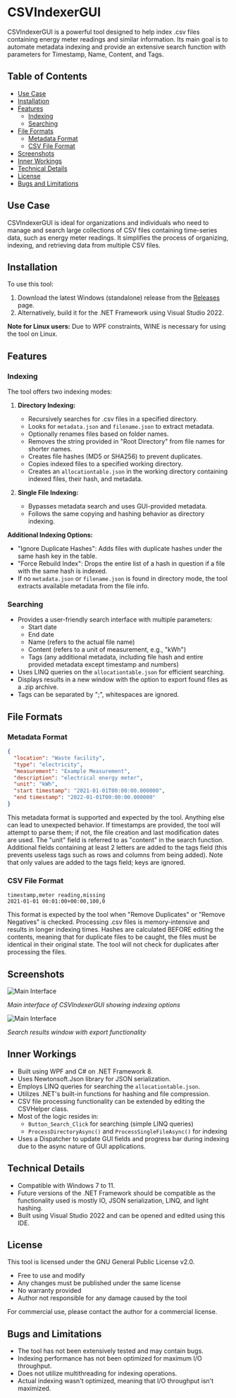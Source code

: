 ﻿# CSVIndexerGUI

CSVIndexerGUI is a powerful tool designed to help index .csv files containing energy meter readings and similar information. Its main goal is to automate metadata indexing and provide an extensive search function with parameters for Timestamp, Name, Content, and Tags.

## Table of Contents
- [Use Case](#use-case)
- [Installation](#installation)
- [Features](#features)
  - [Indexing](#indexing)
  - [Searching](#searching)
- [File Formats](#file-formats)
  - [Metadata Format](#metadata-format)
  - [CSV File Format](#csv-file-format)
- [Screenshots](#screenshots)
- [Inner Workings](#inner-workings)
- [Technical Details](#technical-details)
- [License](#license)
- [Bugs and Limitations](#bugs-and-limitations)

## Use Case

CSVIndexerGUI is ideal for organizations and individuals who need to manage and search large collections of CSV files containing time-series data, such as energy meter readings. It simplifies the process of organizing, indexing, and retrieving data from multiple CSV files.

## Installation

To use this tool:
1. Download the latest Windows (standalone) release from the [Releases](https://github.com/SignorCC/CSVIndexerGUI/releases) page.
2. Alternatively, build it for the .NET Framework using Visual Studio 2022.

**Note for Linux users:** Due to WPF constraints, WINE is necessary for using the tool on Linux.

## Features

### Indexing

The tool offers two indexing modes:

1. **Directory Indexing:**
   - Recursively searches for .csv files in a specified directory.
   - Looks for `metadata.json` and `filename.json` to extract metadata.
   - Optionally renames files based on folder names.
   - Removes the string provided in "Root Directory" from file names for shorter names.
   - Creates file hashes (MD5 or SHA256) to prevent duplicates.
   - Copies indexed files to a specified working directory.
   - Creates an `allocationtable.json` in the working directory containing indexed files, their hash, and metadata.

2. **Single File Indexing:**
   - Bypasses metadata search and uses GUI-provided metadata.
   - Follows the same copying and hashing behavior as directory indexing.

**Additional Indexing Options:**
- "Ignore Duplicate Hashes": Adds files with duplicate hashes under the same hash key in the table.
- "Force Rebuild Index": Drops the entire list of a hash in question if a file with the same hash is indexed.
- If no `metadata.json` or `filename.json` is found in directory mode, the tool extracts available metadata from the file info.

### Searching

- Provides a user-friendly search interface with multiple parameters:
  - Start date
  - End date
  - Name (refers to the actual file name)
  - Content (refers to a unit of measurement, e.g., "kWh")
  - Tags (any additional metadata, including file hash and entire provided metadata except timestamp and numbers)
- Uses LINQ queries on the `allocationtable.json` for efficient searching.
- Displays results in a new window with the option to export found files as a .zip archive.
- Tags can be separated by ";", whitespaces are ignored.

## File Formats

### Metadata Format

```json
{
  "location": "Waste facility",
  "type": "electricity",
  "measurement": "Example Measurement",
  "description": "electrical energy meter",
  "unit": "kWh",
  "start timestamp": "2021-01-01T00:00:00.000000",
  "end timestamp": "2022-01-01T00:00:00.000000"
}
```

This metadata format is supported and expected by the tool. Anything else can lead to unexpected behavior. If timestamps are provided, the tool will attempt to parse them; if not, the file creation and last modification dates are used. The "unit" field is referred to as "content" in the search function. Additional fields containing at least 2 letters are added to the tags field (this prevents useless tags such as rows and columns from being added). Note that only values are added to the tags field; keys are ignored.

### CSV File Format

```csv
timestamp,meter reading,missing
2021-01-01 00:01:00+00:00,100,0
```

This format is expected by the tool when "Remove Duplicates" or "Remove Negatives" is checked. Processing .csv files is memory-intensive and results in longer indexing times. Hashes are calculated BEFORE editing the contents, meaning that for duplicate files to be caught, the files must be identical in their original state. The tool will not check for duplicates after processing the files.

## Screenshots

![Main Interface](screenshots/main_interface.png)

*Main interface of CSVIndexerGUI showing indexing options*

![Main Interface](screenshots/search_results.png)

*Search results window with export functionality*

## Inner Workings

- Built using WPF and C# on .NET Framework 8.
- Uses Newtonsoft.Json library for JSON serialization.
- Employs LINQ queries for searching the `allocationtable.json`.
- Utilizes .NET's built-in functions for hashing and file compression.
- CSV file processing functionality can be extended by editing the CSVHelper class.
- Most of the logic resides in:
  - `Button_Search_Click` for searching (simple LINQ queries)
  - `ProcessDirectoryAsync()` and `ProcessSingleFileAsync()` for indexing
- Uses a Dispatcher to update GUI fields and progress bar during indexing due to the async nature of GUI applications.

## Technical Details

- Compatible with Windows 7 to 11.
- Future versions of the .NET Framework should be compatible as the functionality used is mostly IO, JSON serialization, LINQ, and light hashing.
- Built using Visual Studio 2022 and can be opened and edited using this IDE.

## License

This tool is licensed under the GNU General Public License v2.0. 

- Free to use and modify
- Any changes must be published under the same license
- No warranty provided
- Author not responsible for any damage caused by the tool

For commercial use, please contact the author for a commercial license.

## Bugs and Limitations

- The tool has not been extensively tested and may contain bugs.
- Indexing performance has not been optimized for maximum I/O throughput.
- Does not utilize multithreading for indexing operations.
- Actual indexing wasn't optimized, meaning that I/O throughput isn't maximized.

